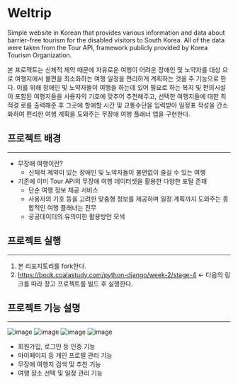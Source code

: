 # Weltrip

Simple website in Korean that provides various information and data about barrier-free tourism for the disabled visitors to South Korea. All of the data were taken from the Tour API, framework publicly provided by Korea Tourism Organization.

본 프로젝트는 신체적 제약 때문에 자유로운 여행이 어려운 장애인 및 노약자를 대상 으로 여행지에서 불편을 최소화하는 여행 일정을 편리하게 계획하는 것을 주 기능으로 한다. 이를 위해 장애인 및 노약자들이 여행을 하는데 있어 필요로 하는 복지 및 편의시설이 포함된 여행지들을 사용자의 기호에 맞추어 추천해주고, 선택한 여행지들에 대한 최적경 로를 출력해준 후 그곳에 할애할 시간 및 교통수단을 입력받아 일정표 작성을 간소화하여 편리한 여행 계획을 도와주는 무장애 여행 플래너 앱을 구현한다.

## 프로젝트 배경
---
- 무장애 여행이란?
    - 신체적 제약이 있는 장애인 및 노약자들이 불편없이 즐길 수 있는 여행
- 기존에 이미 Tour API의 무장애 여행 데이터셋을 활용한 다양한 포털 존재
    - 단순 여행 정보 제공 서비스
    - 사용자의 기호 등을 고려한 맞춤형 정보를 제공하며 일정 계획까지 도와주는 종합적인 여행 플래너는 전무
    - 공공데이터의 유의미한 활용방안 모색


## 프로젝트 실행
---
1. 본 리포지토리를 fork한다.
2. https://book.coalastudy.com/python-django/week-2/stage-4 <- 다음의 링크를 따라 장고 프로젝트를 빌드 후 실행한다.

## 프로젝트 기능 설명
---

![image](https://user-images.githubusercontent.com/55977034/98628640-64329f00-235a-11eb-94a3-e338a3ccdc90.png)
![image](https://user-images.githubusercontent.com/55977034/98628851-d5725200-235a-11eb-80a5-c8d3ba81117c.png)
![image](https://user-images.githubusercontent.com/55977034/98628857-d7d4ac00-235a-11eb-8633-742b48f59d3a.png)
![image](https://user-images.githubusercontent.com/55977034/98628495-14ec6e80-235a-11eb-9a24-9edeb6f403c4.png)

- 회원가입, 로그인 등 인증 기능
- 마이페이지 등 개인 프로필 관리 기능
- 무장애 여행지 검색 및 추천 기능
- 여행 장소 선택 및 일정 관리 기능
